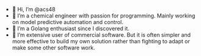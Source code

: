 - 👋 Hi, I’m @acs48
- 👀 I’m a chemical engineer with passion for programming. Mainly working  on model predictive automation and control.
- 🌱 I’m a Golang enthusiast since I discovered it.
- 💞️ I’m extensive user of commercial software. But it is often simpler and more effective to build my own solution rather than fighting to adapt or make some other software work.

<!---
acs48/acs48 is a ✨ special ✨ repository because its `README.md` (this file) appears on your GitHub profile.
You can click the Preview link to take a look at your changes.
--->
